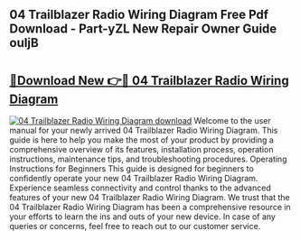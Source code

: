## 04 Trailblazer Radio Wiring Diagram Free Pdf Download - Part-yZL New Repair Owner Guide ouIjB

# <h2><a href="http://dfrtw74.blite.top/?on=04+Trailblazer+Radio+Wiring+Diagram">🔗Download New 👉🔴 04 Trailblazer Radio Wiring Diagram</a></h2>

[![04 Trailblazer Radio Wiring Diagram download](https://i.imgur.com/lujVjoI.png)](http://dfrtw74.blite.top/?on=04+Trailblazer+Radio+Wiring+Diagram)
Welcome to the user manual for your newly arrived 04 Trailblazer Radio Wiring Diagram. This guide is here to help you make the most of your product by providing a comprehensive overview of its features, installation process, operation instructions, maintenance tips, and troubleshooting procedures. Operating Instructions for Beginners This guide is designed for beginners to confidently operate your new 04 Trailblazer Radio Wiring Diagram. Experience seamless connectivity and control thanks to the advanced features of your new 04 Trailblazer Radio Wiring Diagram. We trust that the 04 Trailblazer Radio Wiring Diagram has been a comprehensive resource in your efforts to learn the ins and outs of your new device. In case of any queries or concerns, feel free to reach out to our customer service.
